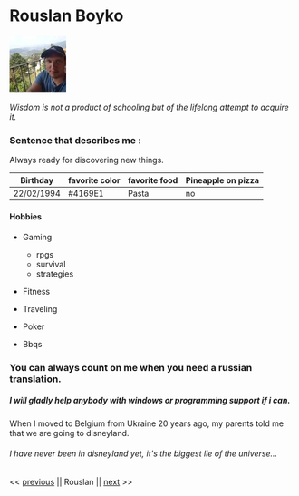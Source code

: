 # Rouslan Boyko

![](rouslan.jpg)


*Wisdom is not a product of schooling but of the lifelong attempt to acquire it.*

### Sentence that describes me : 
Always ready for discovering new things.

Birthday | favorite color | favorite food | Pineapple on pizza
--- | --- | --- | ---
22/02/1994 | #4169E1 | Pasta | no

#### Hobbies

* Gaming
  * rpgs 
  * survival 
  * strategies
  
* Fitness 
* Traveling
* Poker
* Bbqs

### You can always count on me when you need a russian translation.

##### I will gladly help anybody with windows or programming support if i can.

When I moved to Belgium from Ukraine 20 years ago, my parents told me that we are going to disneyland. 


###### I have never been in disneyland yet, it's the biggest lie of the universe... 

<< [previous](https://github.com/logmodia/markdown-challenge) || Rouslan || [next](https://github.com/StephaneGenet/AboutMe) >>

